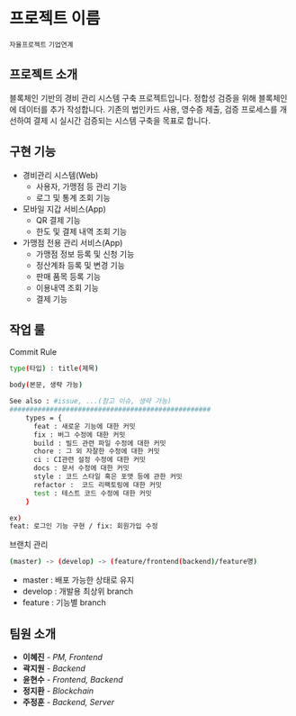 # 프로젝트 이름
`자율프로젝트` `기업연계`

## 프로젝트 소개

블록체인 기반의 경비 관리 시스템 구축 프로젝트입니다. 정합성 검증을 위해 블록체인에 데이터를 추가 작성합니다. 기존의 법인카드 사용, 영수증 제출, 검증 프로세스를 개선하여 결제 시 실시간 검증되는 시스템 구축을 목표로 합니다.

## 구현 기능
- 경비관리 시스템(Web)
    - 사용자, 가맹점 등 관리 기능
    - 로그 및 통계 조회 기능
- 모바일 지갑 서비스(App)
    - QR 결제 기능
    - 한도 및 결제 내역 조회 기능
- 가맹점 전용 관리 서비스(App)
    - 가맹점 정보 등록 및 신청 기능
    - 정산계좌 등록 및 변경 기능
    - 판매 품목 등록 기능
    - 이용내역 조회 기능
    - 결제 기능


## 작업 룰

Commit Rule
```bash
type(타입) : title(제목)

body(본문, 생략 가능)

See also : #issue, ...(참고 이슈, 생략 가능)
##################################################
    types = {
      feat : 새로운 기능에 대한 커밋
      fix : 버그 수정에 대한 커밋
      build : 빌드 관련 파일 수정에 대한 커밋
      chore : 그 외 자잘한 수정에 대한 커밋
      ci : CI관련 설정 수정에 대한 커밋
      docs : 문서 수정에 대한 커밋
      style : 코드 스타일 혹은 포맷 등에 관한 커밋
      refactor :  코드 리팩토링에 대한 커밋
      test : 테스트 코드 수정에 대한 커밋
    }

ex)
feat: 로그인 기능 구현 / fix: 회원가입 수정
```

브랜치 관리
```bash
(master) -> (develop) -> (feature/frontend(backend)/feature명)
```
- master : 배포 가능한 상태로 유지
- develop : 개발용 최상위 branch
- feature : 기능별 branch

## 팀원 소개

- **이혜진** - *PM, Frontend*
- **곽지원** - *Backend*
- **윤현수** - *Frontend, Backend*
- **정지환** - *Blockchain*
- **주정훈** - *Backend, Server*